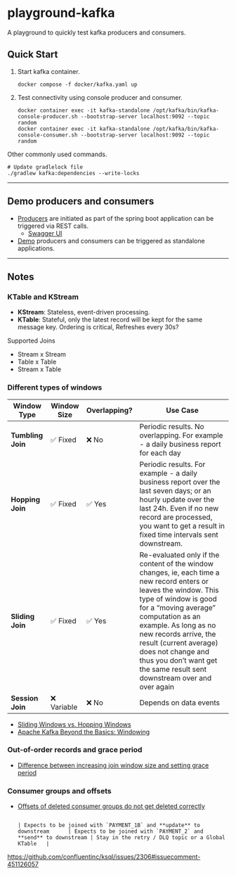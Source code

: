 # playground-kafka

A playground to quickly test kafka producers and consumers.

## Quick Start

1. Start kafka container.
   ```shell
   docker compose -f docker/kafka.yaml up
   ```
2. Test connectivity using console producer and consumer.
   ```shell
   docker container exec -it kafka-standalone /opt/kafka/bin/kafka-console-producer.sh --bootstrap-server localhost:9092 --topic random
   docker container exec -it kafka-standalone /opt/kafka/bin/kafka-console-consumer.sh --bootstrap-server localhost:9092 --topic random
   ```

Other commonly used commands.
```shell
# Update gradlelock file
./gradlew kafka:dependencies --write-locks
```

---

## Demo producers and consumers 

- [Producers](playground/kafka/src/main/java/com/example/playground/kafka/producer) are initiated as part of the spring boot application can be triggered via REST calls.
  - [Swagger UI](http://localhost:8080/swagger-ui/index.html#/)
- [Demo](playground/kafka/src/main/java/com/example/playground/kafka/demo) producers and consumers can be triggered as standalone applications.

---

## Notes 

### KTable and KStream

- **KStream**: Stateless, event-driven processing.
- **KTable**: Stateful, only the latest record will be kept for the same message key. Ordering is critical, Refreshes every 30s?

Supported Joins
- Stream x Stream
- Table x Table
- Stream x Table

### Different types of windows

| Window Type       | Window Size | Overlapping? | Use Case                                                                                                                                                                                                                                                                                                                                                     |
|-------------------|-------------|--------------|--------------------------------------------------------------------------------------------------------------------------------------------------------------------------------------------------------------------------------------------------------------------------------------------------------------------------------------------------------------|
| **Tumbling Join** | ✅ Fixed     | ❌ No         | Periodic results. No overlapping. For example - a daily business report for each day                                                                                                                                                                                                                                                                         |
| **Hopping Join**  | ✅ Fixed     | ✅ Yes        | Periodic results. For example - a daily business report over the last seven days; or an hourly update over the last 24h. Even if no new record are processed, you want to get a result in fixed time intervals sent downstream.                                                                                                                              |
| **Sliding Join**  | ✅ Fixed     | ✅ Yes        | Re-evaluated only if the content of the window changes, ie, each time a new record enters or leaves the window. This type of window is good for a “moving average” computation as an example. As long as no new records arrive, the result (current average) does not change and thus you don’t want get the same result sent downstream over and over again |
| **Session Join**  | ❌ Variable  | ❌ No         | Depends on data events                                                                                                                                                                                                                                                                                                                                       |

- [Sliding Windows vs. Hopping Windows](https://forum.confluent.io/t/sliding-windows-vs-hopping-windows/882)
- [Apache Kafka Beyond the Basics: Windowing](https://www.confluent.io/blog/windowing-in-kafka-streams/)

### Out-of-order records and grace period
- [Difference between increasing join window size and setting grace period](https://stackoverflow.com/a/73539852)

### Consumer groups and offsets 
- [Offsets of deleted consumer groups do not get deleted correctly](https://lists.apache.org/thread/rd3q2j3gxl31z5hhctzclqwbk0bhkc3w)

                                                                                                                                                                                     | Expects to be joined with `PAYMENT_1B` and **update** to downstream      | Expects to be joined with `PAYMENT_2` and **send** to downstream | Stay in the retry / DLQ topic or a Global KTable   |

https://github.com/confluentinc/ksql/issues/2306#issuecomment-451126057

